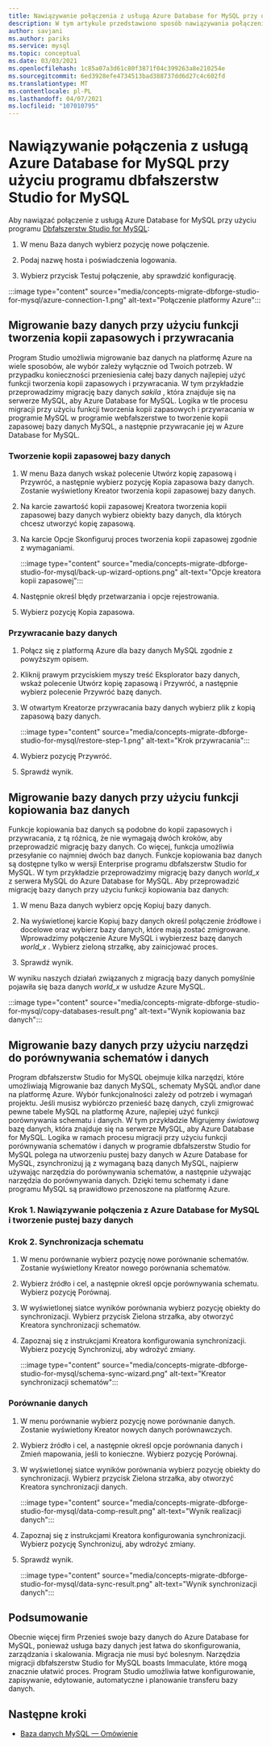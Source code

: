 ```yaml
---
title: Nawiązywanie połączenia z usługą Azure Database for MySQL przy użyciu programu dbfałszerstw Studio for MySQL
description: W tym artykule przedstawiono sposób nawiązywania połączenia z serwerem Azure Database for MySQL za pośrednictwem programu dbfałszerstw Studio for MySQL.
author: savjani
ms.author: pariks
ms.service: mysql
ms.topic: conceptual
ms.date: 03/03/2021
ms.openlocfilehash: 1c85a07a3d61c80f3871f04c399263a8e210254e
ms.sourcegitcommit: 6ed3928efe4734513bad388737dd6d27c4c602fd
ms.translationtype: MT
ms.contentlocale: pl-PL
ms.lasthandoff: 04/07/2021
ms.locfileid: "107010795"
---
```

# <a name="connect-to-azure-database-for-mysql-using-dbforge-studio-for-mysql"></a>Nawiązywanie połączenia z usługą Azure Database for MySQL przy użyciu programu dbfałszerstw Studio for MySQL

Aby nawiązać połączenie z usługą Azure Database for MySQL przy użyciu programu [Dbfałszerstw Studio for MySQL](https://www.devart.com/dbforge/mysql/studio/):

1. W menu Baza danych wybierz pozycję nowe połączenie.

2. Podaj nazwę hosta i poświadczenia logowania.

3. Wybierz przycisk Testuj połączenie, aby sprawdzić konfigurację.

:::image type="content" source="media/concepts-migrate-dbforge-studio-for-mysql/azure-connection-1.png" alt-text="Połączenie platformy Azure":::

## <a name="migrate-a-database-using-the-backup-and-restore-functionality"></a>Migrowanie bazy danych przy użyciu funkcji tworzenia kopii zapasowych i przywracania

Program Studio umożliwia migrowanie baz danych na platformę Azure na wiele sposobów, ale wybór zależy wyłącznie od Twoich potrzeb. W przypadku konieczności przeniesienia całej bazy danych najlepiej użyć funkcji tworzenia kopii zapasowych i przywracania. W tym przykładzie przeprowadzimy migrację bazy danych *sakila* , która znajduje się na serwerze MySQL, aby Azure Database for MySQL. Logika w tle procesu migracji przy użyciu funkcji tworzenia kopii zapasowych i przywracania w programie MySQL w programie webfałszerstwe to tworzenie kopii zapasowej bazy danych MySQL, a następnie przywracanie jej w Azure Database for MySQL.

### <a name="back-up-the-database"></a>Tworzenie kopii zapasowej bazy danych

1. W menu Baza danych wskaż polecenie Utwórz kopię zapasową i Przywróć, a następnie wybierz pozycję Kopia zapasowa bazy danych. Zostanie wyświetlony Kreator tworzenia kopii zapasowej bazy danych.

2. Na karcie zawartość kopii zapasowej Kreatora tworzenia kopii zapasowej bazy danych wybierz obiekty bazy danych, dla których chcesz utworzyć kopię zapasową.

3. Na karcie Opcje Skonfiguruj proces tworzenia kopii zapasowej zgodnie z wymaganiami.

    :::image type="content" source="media/concepts-migrate-dbforge-studio-for-mysql/back-up-wizard-options.png" alt-text="Opcje kreatora kopii zapasowej":::

4. Następnie określ błędy przetwarzania i opcje rejestrowania.

5. Wybierz pozycję Kopia zapasowa.

### <a name="restore-the-database"></a>Przywracanie bazy danych

1. Połącz się z platformą Azure dla bazy danych MySQL zgodnie z powyższym opisem.

2. Kliknij prawym przyciskiem myszy treść Eksplorator bazy danych, wskaż polecenie Utwórz kopię zapasową i Przywróć, a następnie wybierz polecenie Przywróć bazę danych.

3. W otwartym Kreatorze przywracania bazy danych wybierz plik z kopią zapasową bazy danych.

    :::image type="content" source="media/concepts-migrate-dbforge-studio-for-mysql/restore-step-1.png" alt-text="Krok przywracania":::

4. Wybierz pozycję Przywróć.

5. Sprawdź wynik.

## <a name="migrate-a-database-using-the-copy-databases-functionality"></a>Migrowanie bazy danych przy użyciu funkcji kopiowania baz danych

Funkcje kopiowania baz danych są podobne do kopii zapasowych i przywracania, z tą różnicą, że nie wymagają dwóch kroków, aby przeprowadzić migrację bazy danych. Co więcej, funkcja umożliwia przesyłanie co najmniej dwóch baz danych. Funkcje kopiowania baz danych są dostępne tylko w wersji Enterprise programu dbfałszerstw Studio for MySQL.
W tym przykładzie przeprowadzimy migrację bazy danych *world_x* z serwera MySQL do Azure Database for MySQL.
Aby przeprowadzić migrację bazy danych przy użyciu funkcji kopiowania baz danych:

1. W menu Baza danych wybierz opcję Kopiuj bazy danych. 

2. Na wyświetlonej karcie Kopiuj bazy danych określ połączenie źródłowe i docelowe oraz wybierz bazy danych, które mają zostać zmigrowane. Wprowadzimy połączenie Azure MySQL i wybierzesz bazę danych *world_x* . Wybierz zieloną strzałkę, aby zainicjować proces.

3. Sprawdź wynik.

W wyniku naszych działań związanych z migracją bazy danych pomyślnie pojawiła się baza danych *world_x* w usłudze Azure MySQL.

:::image type="content" source="media/concepts-migrate-dbforge-studio-for-mysql/copy-databases-result.png" alt-text="Wynik kopiowania baz danych":::

## <a name="migrate-a-database-using-schema-and-data-compare-tools"></a>Migrowanie bazy danych przy użyciu narzędzi do porównywania schematów i danych

Program dbfałszerstw Studio for MySQL obejmuje kilka narzędzi, które umożliwiają Migrowanie baz danych MySQL, schematy MySQL and\or dane na platformę Azure. Wybór funkcjonalności zależy od potrzeb i wymagań projektu. Jeśli musisz wybiórczo przenieść bazę danych, czyli zmigrować pewne tabele MySQL na platformę Azure, najlepiej użyć funkcji porównywania schematu i danych.
W tym przykładzie Migrujemy *światową* bazę danych, która znajduje się na serwerze MySQL, aby Azure Database for MySQL. Logika w ramach procesu migracji przy użyciu funkcji porównywania schematów i danych w programie dbfałszerstw Studio for MySQL polega na utworzeniu pustej bazy danych w Azure Database for MySQL, zsynchronizuj ją z wymaganą bazą danych MySQL, najpierw używając narzędzia do porównywania schematów, a następnie używając narzędzia do porównywania danych. Dzięki temu schematy i dane programu MySQL są prawidłowo przenoszone na platformę Azure.

### <a name="step-1-connect-to-azure-database-for-mysql-and-create-an-empty-database"></a>Krok 1. Nawiązywanie połączenia z Azure Database for MySQL i tworzenie pustej bazy danych

### <a name="step-2-schema-synchronization"></a>Krok 2. Synchronizacja schematu

1. W menu porównanie wybierz pozycję nowe porównanie schematów.
Zostanie wyświetlony Kreator nowego porównania schematów.

2. Wybierz źródło i cel, a następnie określ opcje porównywania schematu. Wybierz pozycję Porównaj.

3. W wyświetlonej siatce wyników porównania wybierz pozycję obiekty do synchronizacji. Wybierz przycisk Zielona strzałka, aby otworzyć Kreatora synchronizacji schematów.

4. Zapoznaj się z instrukcjami Kreatora konfigurowania synchronizacji. Wybierz pozycję Synchronizuj, aby wdrożyć zmiany.

    :::image type="content" source="media/concepts-migrate-dbforge-studio-for-mysql/schema-sync-wizard.png" alt-text="Kreator synchronizacji schematów":::

### <a name="data-comparison"></a>Porównanie danych

1. W menu porównanie wybierz pozycję nowe porównanie danych. Zostanie wyświetlony Kreator nowych danych porównawczych.

2. Wybierz źródło i cel, a następnie określ opcje porównania danych i Zmień mapowania, jeśli to konieczne. Wybierz pozycję Porównaj.

3. W wyświetlonej siatce wyników porównania wybierz pozycję obiekty do synchronizacji. Wybierz przycisk Zielona strzałka, aby otworzyć Kreatora synchronizacji danych.

    :::image type="content" source="media/concepts-migrate-dbforge-studio-for-mysql/data-comp-result.png" alt-text="Wynik realizacji danych":::

4. Zapoznaj się z instrukcjami Kreatora konfigurowania synchronizacji. Wybierz pozycję Synchronizuj, aby wdrożyć zmiany.

5. Sprawdź wynik.

    :::image type="content" source="media/concepts-migrate-dbforge-studio-for-mysql/data-sync-result.png" alt-text="Wynik synchronizacji danych":::

## <a name="summary"></a>Podsumowanie

Obecnie więcej firm Przenieś swoje bazy danych do Azure Database for MySQL, ponieważ usługa bazy danych jest łatwa do skonfigurowania, zarządzania i skalowania. Migracja nie musi być bolesnym. Narzędzia migracji dbfałszerstw Studio for MySQL boasts Immaculate, które mogą znacznie ułatwić proces. Program Studio umożliwia łatwe konfigurowanie, zapisywanie, edytowanie, automatyczne i planowanie transferu bazy danych.

## <a name="next-steps"></a>Następne kroki
- [Baza danych MySQL — Omówienie](overview.md)
